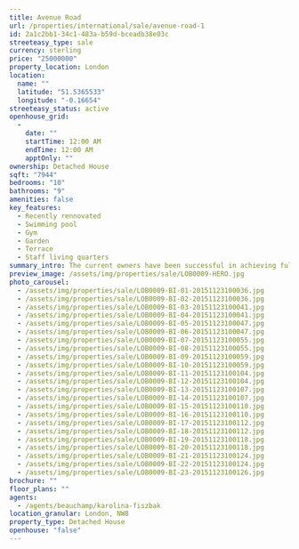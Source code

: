 ```yaml
---
title: Avenue Road
url: /properties/international/sale/avenue-road-1
id: 2a1c2bb1-34c1-483a-b59d-bceadb38e03c
streeteasy_type: sale
currency: sterling
price: "25000000"
property_location: London
location:
  name: ""
  latitude: "51.5365533"
  longitude: "-0.16654"
streeteasy_status: active
openhouse_grid:
  - 
    date: ""
    startTime: 12:00 AM
    endTime: 12:00 AM
    apptOnly: ""
ownership: Detached House
sqft: "7944"
bedrooms: "10"
bathrooms: "9"
amenities: false
key_features:
  - Recently rennovated
  - Swimming pool
  - Gym
  - Garden
  - Terrace
  - Staff living quarters
summary_intro: The current owners have been successful in achieving full local authority planning consent for an extension at lower ground floor level which will incorporate a breath-taking leisure complex including a swimming pool, gymnasium, cinema and games room, as well as other features. The consented development will increase the house from its current size of approx. 8,000 sq ft to around 13,250 sq ft. Further information including full details of the consented plans and working drawings are available on request from one of the selling agents. The accommodation currently comprises an entrance reception hall, waiting reception room which leads into an office, kitchen/ breakfast room, dining room, drawing room leading into conservatory bar with internal patio area, first floor reception/TV room, master bedroom suite with ensuite dressing room and bathroom, 7 further bedrooms, 5 with ensuite facilities, 2 further bathrooms, 2 guest cloakrooms, garden, 2 roof terraces, basement comprising 2 staff bedrooms and a shower room, utility room, plant room, suitcase storage room and gated carriage driveway.
preview_image: /assets/img/properties/sale/LOB0009-HERO.jpg
photo_carousel:
  - /assets/img/properties/sale/LOB0009-BI-01-20151123100036.jpg
  - /assets/img/properties/sale/LOB0009-BI-02-20151123100036.jpg
  - /assets/img/properties/sale/LOB0009-BI-03-20151123100041.jpg
  - /assets/img/properties/sale/LOB0009-BI-04-20151123100041.jpg
  - /assets/img/properties/sale/LOB0009-BI-05-20151123100047.jpg
  - /assets/img/properties/sale/LOB0009-BI-06-20151123100047.jpg
  - /assets/img/properties/sale/LOB0009-BI-07-20151123100055.jpg
  - /assets/img/properties/sale/LOB0009-BI-08-20151123100055.jpg
  - /assets/img/properties/sale/LOB0009-BI-09-20151123100059.jpg
  - /assets/img/properties/sale/LOB0009-BI-10-20151123100059.jpg
  - /assets/img/properties/sale/LOB0009-BI-11-20151123100104.jpg
  - /assets/img/properties/sale/LOB0009-BI-12-20151123100104.jpg
  - /assets/img/properties/sale/LOB0009-BI-13-20151123100107.jpg
  - /assets/img/properties/sale/LOB0009-BI-14-20151123100107.jpg
  - /assets/img/properties/sale/LOB0009-BI-15-20151123100110.jpg
  - /assets/img/properties/sale/LOB0009-BI-16-20151123100110.jpg
  - /assets/img/properties/sale/LOB0009-BI-17-20151123100112.jpg
  - /assets/img/properties/sale/LOB0009-BI-18-20151123100112.jpg
  - /assets/img/properties/sale/LOB0009-BI-19-20151123100118.jpg
  - /assets/img/properties/sale/LOB0009-BI-20-20151123100118.jpg
  - /assets/img/properties/sale/LOB0009-BI-21-20151123100124.jpg
  - /assets/img/properties/sale/LOB0009-BI-22-20151123100124.jpg
  - /assets/img/properties/sale/LOB0009-BI-23-20151123100126.jpg
brochure: ""
floor_plans: ""
agents:
  - /agents/beauchamp/karolina-fiszbak
location_granular: London, NW8
property_type: Detached House
openhouse: "false"
---
```

